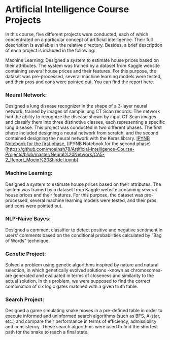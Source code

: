 # Artificial Intelligence Course Projects

In this course, five different projects were conducted, each of which concentrated on a particular concept of artificial intelligence. Their full description is available in the relative directory. Besides, a brief description of each project is included in the following:


Machine Learning:
Designed a system to estimate house prices based on their attributes. The system was trained by a dataset from Kaggle website containing several house prices and their features. For this purpose, the dataset was pre-processed, several machine learning models were tested, and their pros and cons were pointed out. You can find the report here.


### Neural Network: 
Designed a lung disease recognizer in the shape of a 3-layer neural network, trained by images of sample lung CT Scan records. The network had the ability to recognize the disease shown by input CT Scan images and classify them into three distinctive classes, each representing a specific lung disease. This project was conducted in two different phases. The first phase included designing a neural network from scratch, and the second contained designing the neural network with the Keras library. [IPYNB Notebook for the first phase](https://github.com/moeinsh78/Artificial-Intelligence-Course-Projects/blob/master/Neural%20Network/CA5-1_Report_Moein%20Shirdel.ipynb), (IPYNB Notebook for the second phase)[https://github.com/moeinsh78/Artificial-Intelligence-Course-Projects/blob/master/Neural%20Network/CA5-2_Report_Moein%20Shirdel.ipynb]

### Machine Learning: 
Designed a system to estimate house prices based on their attributes. The system was trained by a dataset from Kaggle website containing several house prices and their features. For this purpose, the dataset was pre-processed, several machine learning models were tested, and their pros and cons were pointed out.

### NLP-Naive Bayes: 
Designed a comment classifier to detect positive and negative sentiment in users’ comments based on the conditional probabilities calculated by ”Bag of Words” technique.

### Genetic Project: 
Solved a problem using genetic algorithms inspired by nature and natural selection, in which genetically evolved solutions -known as chromosomes- are generated and evaluated in terms of closeness and similarity to the actual solution. In this problem, we were supposed to find the correct combination of six logic gates matched with a given truth table.

### Search Project: 
Designed a game simulating snake moves in a pre-defined table in order to execute informed and uninformed search algorithms (such as BFS, A-star, etc.) and compare their performance in terms of efficiency, admissibility and consistency. These search algorithms were used to find the shortest path for the snake to reach a final state.
